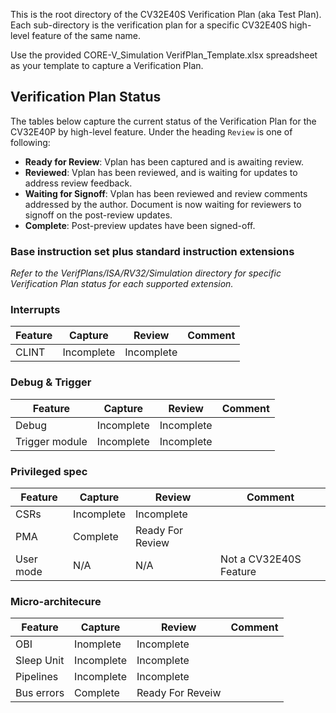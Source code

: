 <!--- SPDX-License-Identifier: Apache-2.0 WITH SHL-2.0 ---> 
This is the root directory of the CV32E40S Verification Plan (aka Test Plan).  
Each sub-directory is the verification plan for a specific CV32E40S high-level feature of the same name.

Use the provided CORE-V_Simulation VerifPlan_Template.xlsx spreadsheet as your template to capture a Verification Plan.

## Verification Plan Status

The tables below capture the current status of the Verification Plan for the CV32E40P by high-level feature.  Under the heading `Review` is one of following:
* **Ready for Review**: Vplan has been captured and is awaiting review.
* **Reviewed**: Vplan has been reviewed, and is waiting for updates to address review feedback.
* **Waiting for Signoff**: Vplan has been reviewed and review comments addressed by the author.  Document is now waiting for reviewers to signoff on the post-review updates.
* **Complete**: Post-preview updates have been signed-off.

### Base instruction set plus standard instruction extensions

_Refer to the VerifPlans/ISA/RV32/Simulation directory for specific Verification Plan status for each supported extension._
### Interrupts

| Feature | Capture | Review | Comment |
|---------|---------|--------|---------|
| CLINT   | Incomplete | Incomplete | |

### Debug & Trigger

| Feature | Capture | Review | Comment |
|---------|---------|--------|---------|
| Debug   | Incomplete | Incomplete | |
| Trigger module | Incomplete | Incomplete | |

### Privileged spec

| Feature | Capture | Review | Comment |
|---------|---------|--------|---------|
| CSRs | Incomplete | Incomplete | |
| PMA  | Complete | Ready For Review | |
| User mode | N/A| N/A | Not a CV32E40S Feature |

### Micro-architecure

| Feature | Capture | Review | Comment |
|---------|---------|--------|---------|
| OBI     | Inomplete | Incomplete | |
| Sleep Unit | Incomplete | Incomplete | |
| Pipelines | Incomplete | Incomplete  | |
| Bus errors | Complete | Ready For Reveiw ||

